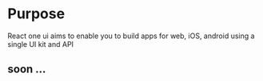# Purpose 
React one ui aims to enable you to build apps for web, iOS, android using a single UI kit and API

## soon ...
